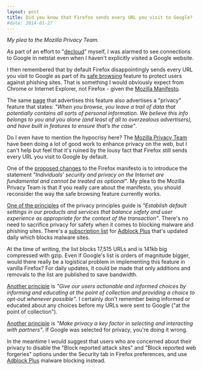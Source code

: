 ```yaml
---
layout: post
title: Did you know that Firefox sends every URL you visit to Google?
#date: 2014-01-27
---
```


*My plea to the Mozilla Privacy Team.*

As part of an effort to "<a href="http://www.ibtimes.co.uk/lets-make-2014-all-about-privacy-respecting-encryption-aware-software-1432608" target="_blank">decloud</a>" myself, I was alarmed to see connections to Google in netstat even when I haven't explicitly visited a Google website.

I then remembered that by default Firefox disappointingly sends every URL you visit to Google as part of its <a href="https://www.mozilla.org/en-US/firefox/security/#secure" target="_blank">safe browsing</a> feature to protect users against phishing sites. That is something I would obviously expect from Chrome or Internet Explorer, not Firefox - given the <a href="https://www.mozilla.org/about/manifesto/" target="_blank">Mozilla Manifesto</a>.

The same <a href="https://www.mozilla.org/en-US/firefox/security/#privacy" target="_blank">page</a> that advertises this feature also advertises a "privacy" feature that states: *"When you browse, you leave a trail of data that potentially contains all sorts of personal information. We believe this info belongs to you and you alone (and least of all to overzealous advertisers), and have built in features to ensure that’s the case"*.

Do I even have to mention the hypocrisy here? The <a href="https://blog.mozilla.org/privacy/" target="_blank">Mozilla Privacy Team</a> have been doing a lot of good work to enhance privacy on the web, but I can't help but feel that it's ruined by the lousy fact that Firefox still sends every URL you visit to Google by default.

One of the <a href="https://wiki.mozilla.org/Manifesto/1.0_Changes#Include_explicit_reference_to_privacy" target="_blank">proposed changes</a> to the Firefox manifesto is to introduce the statement *"Individuals' security and privacy on the Internet are fundamental and cannot be treated as optional"*. My plea to the Mozilla Privacy Team is that if you really care about the manifesto, you should reconsider the way the safe browsing feature currently works.

<a href="https://wiki.mozilla.org/Privacy/Principles#Limited_Data" target="_blank">One of the principles</a> of the privacy principles guide is *"Establish default settings in our products and services that balance safety and user experience as appropriate for the context of the transaction"*. There's no need to sacrifice privacy for safety when it comes to blocking malware and phishing sites. There's a <a href="https://easylist-downloads.adblockplus.org/malwaredomains_full.txt" target="_blank">subscription list</a> for <a href="https://adblockplus.org" target="_blank">Adblock Plus</a> that's updated daily which blocks malware sites.

At the time of writing, the list blocks 17,515 URLs and is 141kb big compressed with gzip. Even if Google's list is orders of magnitude bigger, would there really be a logistical problem in implementing this feature in vanilla Firefox? For daily updates, it could be made that only additions and removals to the list are published to save bandwidth.

<a href="https://wiki.mozilla.org/Privacy/Principles#Real_Choices" target="_blank">Another principle</a> is *"Give our users actionable and informed choices by informing and educating at the point of collection and providing a choice to opt-out whenever possible"*. I certainly don't remember being informed or educated about any choices before my URLs were sent to Google ("at the point of collection").

<a href="https://wiki.mozilla.org/Privacy/Principles#Trusted_Third_Parties" target="_blank">Another principle</a> is *"Make privacy a key factor in selecting and interacting with partners"*. If Google was selected for privacy, you're doing it wrong.

In the meantime I would suggest that users who are concerned about their privacy to disable the "Block reported attack sites" and "Block reported web forgeries" options under the Security tab in Firefox preferences, and use <a href="https://adblockplus.org" target="_blank">Adblock Plus</a> malware blocking instead.

